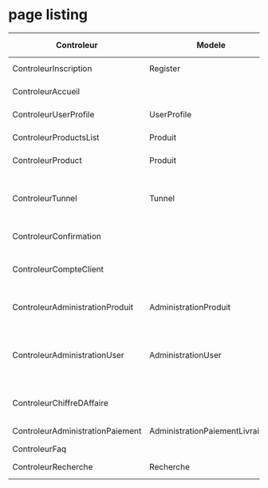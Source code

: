 # page listing

|Controleur|Modele|Vue|Description|Niveau d'autorisation|Attribué à|Priorité|
|---|---|---|---|---|---|---|
|ControleurInscription|Register|vueInscription|Inscription/ creation compte|tous|Baudouin & Quentin|1|
|ControleurAccueil||vueAccueil|page d'accueil + identification|tous|Nicolas & Vincent|1|
|ControleurUserProfile|UserProfile|vueUserProfile|page de profil utilisateur|tous|Nicolas & Vincent|1|
|ControleurProductsList|Produit|vueProductsList|page liste produits|tous|Guillaume & Qi|1|
|ControleurProduct|Produit|vueProduct|page produit (gestion du panier)|tous|Magaly & Cuize|2|
|ControleurTunnel|Tunnel|vueTunnel|tunnel de commande (recap panier + selection livraison + choix paiement) en une ou plusieurs page|tous|Francis & Kevin|3|
|ControleurConfirmation||vueConfirmation|page de confirmation (pour les architectes)|tous|Nicolas & Vincent|3|
|ControleurCompteClient||vueCompteClient|recapitulatif compte client (moteur de recherche par date de commande)|admin|Sylvain & Timothée|4|
|ControleurAdministrationProduit|AdministrationProduit|vueAdministrationProduit|administration produit (ajout prd + modif prix + gestion des categories)|admin|Pierre & Julien|4|
|ControleurAdministrationUser|AdministrationUser|vueAdministrationUser|administration user limiter a role admin (validation compte/ gestion autorisation/suppression de compte)|admin|Romain & Vivien|4|
|ControleurChiffreDAffaire||vueChiffreDAffaire|visu chiffre d'affaire (formulaire de recherche mois/année)|admin|Quentin|4|
|ControleurAdministrationPaiement|AdministrationPaiementLivraison|vueAdministrationPaiement|administration des moyens de paiement|admin|Baudouin|4|
|ControleurFaq||vueFaq|faq|tous|?|5|
|ControleurRecherche|Recherche|vueRecherche|recherche produit|tous|Baudouin & Quentin|5|
